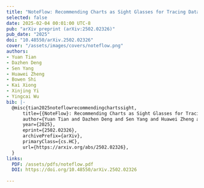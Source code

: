 ```yaml
---
title: "NoteFlow: Recommending Charts as Sight Glasses for Tracing Data Flow in Computational Notebooks"
selected: false
date: 2025-02-04 00:01:00 UTC-8
pub: "arXiv preprint (arXiv:2502.02326)"
pub_date: "2025"
doi: "10.48550/arXiv.2502.02326"
cover: "/assets/images/covers/noteflow.png"
authors:
- Yuan Tian
- Dazhen Deng
- Sen Yang
- Huawei Zheng
- Bowen Shi
- Kai Xiong
- Xinjing Yi
- Yingcai Wu
bib: |-
  @misc{tian2025noteflowrecommendingchartssight,
      title={{NoteFlow}: Recommending Charts as Sight Glasses for Tracing Data Flow in Computational Notebooks}, 
      author={Yuan Tian and Dazhen Deng and Sen Yang and Huawei Zheng and Bowen Shi and Kai Xiong and Xinjing Yi and Yingcai Wu},
      year={2025},
      eprint={2502.02326},
      archivePrefix={arXiv},
      primaryClass={cs.HC},
      url={https://arxiv.org/abs/2502.02326}, 
  }
links:
  PDF: /assets/pdfs/noteflow.pdf
  DOI: https://doi.org/10.48550/arXiv.2502.02326
  
---
```

